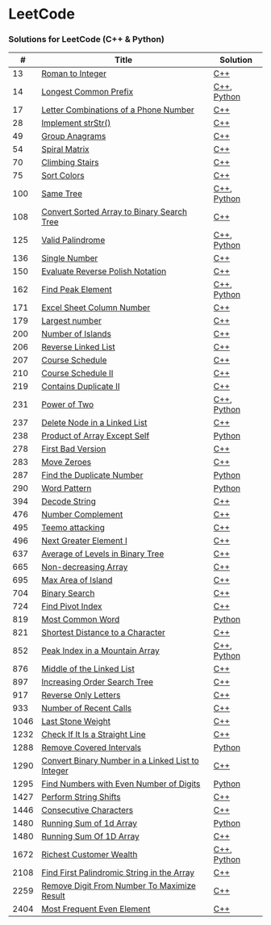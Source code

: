 LeetCode
========

### Solutions for LeetCode (C++ & Python)

| # | Title | Solution |
|---| ----- | -------- |
|13|   [Roman to Integer](https://leetcode.com/problems/roman-to-integer/) | [C++](./cpp/13_roman_to_integer.cpp) |
|14|   [Longest Common Prefix](https://leetcode.com/problems/longest-common-prefix/) | [C++](./cpp/14_longest_common_prefix.cpp), [Python](./python/14_longest_common_prefix.py) |
|17|   [Letter Combinations of a Phone Number](https://leetcode.com/problems/letter-combinations-of-a-phone-number/) | [C++](./cpp/17_letter_combinations_of_a_phone_number.cpp) |
|28|   [Implement strStr()](https://leetcode.com/problems/implement-strstr/) | [C++](./cpp/28_implement_strstr.cpp) |
|49|   [Group Anagrams](https://leetcode.com/problems/group-anagrams/) | [C++](./cpp/49_group_anagrams.cpp) |
|54|   [Spiral Matrix](https://leetcode.com/problems/spiral-matrix/) | [C++](./cpp/54_spiral_matrix.cpp) |
|70|   [Climbing Stairs](https://leetcode.com/problems/climbing-stairs/) | [C++](./cpp/70_climbing_stairs.cpp) |
|75|   [Sort Colors](https://leetcode.com/problems/sort-colors/) | [C++](./cpp/75_sort_colors.cpp) |
|100|  [Same Tree](https://leetcode.com/problems/same-tree/) | [C++](./cpp/100_same_tree.cpp), [Python](./python/100_same_tree.py) |
|108|  [Convert Sorted Array to Binary Search Tree](https://leetcode.com/problems/convert-sorted-array-to-binary-search-tree/) | [C++](./cpp/108_convert_sorted_array_to_binary_search_tree.cpp) |
|125|  [Valid Palindrome](https://leetcode.com/problems/valid-palindrome/) | [C++](./cpp/125_valid_palindrome.cpp), [Python](./python/125_valid_palindrome.py) |
|136|  [Single Number](https://leetcode.com/problems/single-number/) | [C++](./cpp/136_single_number.cpp) |
|150|  [Evaluate Reverse Polish Notation](https://leetcode.com/problems/evaluate-reverse-polish-notation/) | [C++](./cpp/150_evaluate_reverse_polish_notation.cpp) |
|162|  [Find Peak Element](https://leetcode.com/problems/find-peak-element/) | [C++](./cpp/162_find_peak_element.cpp), [Python](./python/162_find_peak_element.py) |
|171|  [Excel Sheet Column Number](https://leetcode.com/problems/excel-sheet-column-number/) | [C++](./cpp/171_excel_sheet_column_number.cpp) |
|179|  [Largest number](https://leetcode.com/problems/largest-number/) | [C++](./cpp/179_largest_number.cpp) |
|200|  [Number of Islands](https://leetcode.com/problems/number-of-islands/) | [C++](./cpp/200_number_of_islands.cpp) |
|206|  [Reverse Linked List](https://leetcode.com/problems/reverse-linked-list/) | [C++](./cpp/206_reverse_linked_list.cpp) |
|207|  [Course Schedule](https://leetcode.com/problems/course-schedule/) | [C++](./cpp/207_course_schedule.cpp) |
|210|  [Course Schedule II](https://leetcode.com/problems/course-schedule-ii/) | [C++](./cpp/210_course_schedule_ii.cpp) |
|219|  [Contains Duplicate II](https://leetcode.com/problems/contains-duplicate-ii/) | [C++](./cpp/219_contains_duplicate_ii.cpp) |
|231|  [Power of Two](https://leetcode.com/problems/power-of-two/) | [C++](./cpp/231_power_of_two.cpp), [Python](./python/231_power_of_two.py) |
|237|  [Delete Node in a Linked List](https://leetcode.com/problems/delete-node-in-a-linked-list/) | [C++](./cpp/237_delete_node_in_a_linked_list.cpp) |
|238|  [Product of Array Except Self](https://leetcode.com/problems/product-of-array-except-self/) | [Python](./python/238_product_of_array_except_self.py) |
|278|  [First Bad Version](https://leetcode.com/problems/first-bad-version/) | [C++](./cpp/278_first_bad_version.cpp) |
|283|  [Move Zeroes](https://leetcode.com/problems/move-zeroes/) | [C++](./cpp/283_move_zeroes.cpp) |
|287|  [Find the Duplicate Number](https://leetcode.com/problems/find-the-duplicate-number/) | [Python](./python/287_find_the_duplicate_number.py) |
|290|  [Word Pattern](https://leetcode.com/problems/word-pattern/) | [Python](./python/290_word_pattern.py) |
|394|  [Decode String](https://leetcode.com/problems/decode-string/) | [C++](./cpp/394_decode_string.cpp) |
|476|  [Number Complement](https://leetcode.com/problems/number-complement/) | [C++](./cpp/476_number_complement.cpp) |
|495|  [Teemo attacking](https://leetcode.com/problems/teemo-attacking/) | [C++](./cpp/495_teemo_attacking.cpp) |
|496|  [Next Greater Element I](https://leetcode.com/problems/next-greater-element-i/) | [C++](./cpp/496_next_greater_element_i.cpp) |
|637|  [Average of Levels in Binary Tree](https://leetcode.com/problems/average-of-levels-in-binary-tree/) | [C++](./cpp/637_average_of_levels_in_binary_tree.cpp) |
|665|  [Non-decreasing Array](https://leetcode.com/problems/non-decreasing-array/) | [C++](./cpp/665_non_decreasing_array.cpp) |
|695|  [Max Area of Island](https://leetcode.com/problems/max-area-of-island/) | [C++](./cpp/695_max_area_of_island.cpp) |
|704|  [Binary Search](https://leetcode.com/problems/binary-search/) | [C++](./cpp/704_binary_search.cpp) |
|724|  [Find Pivot Index](https://leetcode.com/problems/find-pivot-index/) | [C++](./cpp/724_find_pivot_index.cpp) |
|819|  [Most Common Word](https://leetcode.com/problems/most-common-word/) | [Python](./python/819_most_common_word.py) |
|821|  [Shortest Distance to a Character](https://leetcode.com/problems/shortest-distance-to-a-character/) | [C++](./cpp/821_shortest_distance_to_a_character.cpp) |
|852|  [Peak Index in a Mountain Array](https://leetcode.com/problems/peak-index-in-a-mountain-array/) | [C++](./cpp/852_peak_index_in_a_mountain_array.cpp), [Python](./python/852_peak_index_in_a_mountain_array.py) |
|876|  [Middle of the Linked List](https://leetcode.com/problems/middle-of-the-linked-list/) | [C++](./cpp/876_middle_of_the_linked_list.cpp) |
|897|  [Increasing Order Search Tree](https://leetcode.com/problems/increasing-order-search-tree/) | [C++](./cpp/897_increasing_order_search_tree.cpp) |
|917|  [Reverse Only Letters](https://leetcode.com/problems/reverse-only-letters/) | [C++](./cpp/917_reverse_only_letters.cpp) |
|933|  [Number of Recent Calls](https://leetcode.com/problems/number-of-recent-calls/) | [C++](./cpp/933_number_of_recent_calls.cpp) |
|1046| [Last Stone Weight](https://leetcode.com/problems/last-stone-weight/) | [C++](./cpp/1046_last_stone_weight.cpp) |
|1232| [Check If It Is a Straight Line](https://leetcode.com/problems/check-if-it-is-a-straight-line/) | [C++](./cpp/1232_check_if_it_is_a_straight_line.cpp) |	
|1288| [Remove Covered Intervals](https://leetcode.com/problems/remove-covered-intervals/) | [Python](./python/1288_remove_covered_intervals.py) |
|1290| [Convert Binary Number in a Linked List to Integer](https://leetcode.com/problems/convert-binary-number-in-a-linked-list-to-integer/) | [C++](./cpp/1290_convert_binary_number_in_a_linked_list_to_integer.cpp) |
|1295| [Find Numbers with Even Number of Digits](https://leetcode.com/problems/find-numbers-with-even-number-of-digits/) | [Python](./python/1295_find_numbers_with_even_number_of_digits.py) |	
|1427| [Perform String Shifts](https://leetcode.com/problems/perform-string-shifts/) | [C++](./cpp/1427_perform_string_shifts.cpp) |
|1446| [Consecutive Characters](https://leetcode.com/problems/consecutive-characters/) | [C++](./cpp/1446_consecutive_characters.cpp) |
|1480| [Running Sum of 1d Array](https://leetcode.com/problems/running-sum-of-1d-array/) | [Python](./python/1480_running_sum_of_1d_array.py) |
|1480| [Running Sum Of 1D Array](https://leetcode.com/problems/running-sum-of-1d-array/) | [C++](./cpp/1480_running_sum_of_1d_array.cpp) |
|1672| [Richest Customer Wealth](https://leetcode.com/problems/richest-customer-wealth/) | [C++](./cpp/1672_richest_customer_wealth.cpp), [Python](./python/1672_richest_customer_wealth.py) |
|2108| [Find First Palindromic String in the Array](https://leetcode.com/problems/find-first-palindromic-string-in-the-array/) | [C++](./cpp/2108_find_first_palindromic_string_in_the_array.cpp) |
|2259| [Remove Digit From Number To Maximize Result](https://leetcode.com/problems/remove-digit-from-number-to-maximize-result/) | [C++](./cpp/2259_remove_digit_from_number_to_maximize_result.cpp) |
|2404| [Most Frequent Even Element](https://leetcode.com/problems/most-frequent-even-element/) | [C++](./cpp/2404_most_frequent_even_element.cpp) |
